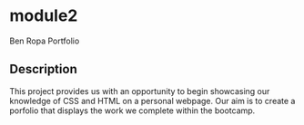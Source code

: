 # module2
Ben Ropa Portfolio

## Description
This project provides us with an opportunity to begin showcasing our knowledge of CSS and HTML on a personal webpage. Our aim is to create a porfolio
that displays the work we complete within the bootcamp. 
